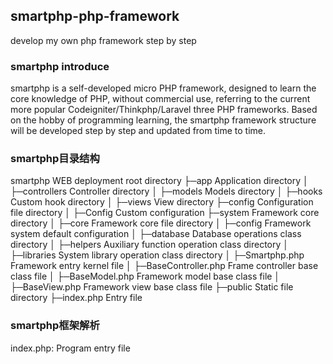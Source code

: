 ## smartphp-php-framework
develop my own php framework step by step

### smartphp introduce
smartphp is a self-developed micro PHP framework, designed to learn the core knowledge of PHP, without commercial use, referring to the current more popular Codeigniter/Thinkphp/Laravel three PHP frameworks. Based on the hobby of programming learning, the smartphp framework structure will be developed step by step and updated from time to time.

### smartphp目录结构
smartphp                WEB deployment root directory
├─app                   Application directory
│  ├─controllers        Controller directory
│  ├─models             Models directory
│  ├─hooks              Custom hook directory
│  ├─views              View directory
├─config                Configuration file directory
│  ├─Config             Custom configuration
├─system                Framework core directory
│ ├─core                Framework core file directory
│ ├─config              Framework system default configuration
│ ├─database            Database operations class directory
│ ├─helpers             Auxiliary function operation class directory
│ ├─libraries           System library operation class directory
│ ├─Smartphp.php        Framework entry kernel file
│ ├─BaseController.php  Frame controller base class file
│ ├─BaseModel.php       Framework model base class file
│ ├─BaseView.php        Framework view base class file
├─public                Static file directory
├─index.php             Entry file

### smartphp框架解析
index.php: Program entry file
